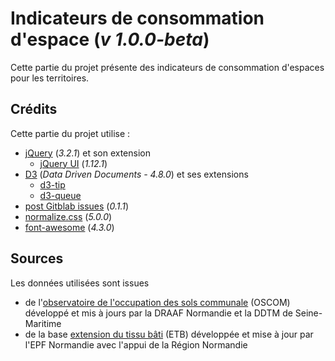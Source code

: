 # Indicateurs de consommation d'espace (*v 1.0.0-beta*)

Cette partie du projet présente des indicateurs de consommation d'espaces pour les territoires.

## Crédits
Cette partie du projet utilise :
* [jQuery][jquery] (*3.2.1*) et son extension
   * [jQuery UI][jquery_ui] (*1.12.1*)
* [D3][d3js] (*Data Driven Documents - 4.8.0*) et ses extensions
   * [d3-tip][d3-tip]
   * [d3-queue][d3-queue]
* [post Gitblab issues][pgi] (*0.1.1*)
* [normalize.css][normalize_css] (*5.0.0*)
* [font-awesome][font-awesome] (*4.3.0*)

## Sources
Les données utilisées sont issues
* de l'[observatoire de l'occupation des sols communale][OSCOM] (OSCOM) développé et mis à jours par la DRAAF Normandie et la DDTM de Seine-Maritime
* de la base [extension du tissu bâti][ETB] (ETB) développée et mise à jour par l'EPF Normandie avec l'appui de la Région Normandie

[jquery]:http://jquery.com
[jquery_ui]:http://jqueryui.com
[d3js]:https://d3js.org
[d3-tip]:https://d3js.org/d3-tip
[d3-queue]:https://d3js.org/d3-queue
[normalize_css]:http://necolas.github.io/normalize.css
[font-awesome]:http://fontawesome.io
[pgi]:http://sycom.gitlab.io/post-Gitlab-issues/

[OSCOM]:http://carto.geo-ide.application.developpement-durable.gouv.fr/481/DRAAF_OSCOM_R28.map
[ETB]:http://www.epf-normandie.fr/Actualites/A-la-Une/Accompagnement-de-l-EPF-Normandie-dans-la-mesure-de-la-consommation-fonciere-a-l-echelle-regionale-Mise-en-ligne-de-la-base-de-donnees-Extension-du-Tissu-Bati-ETB
